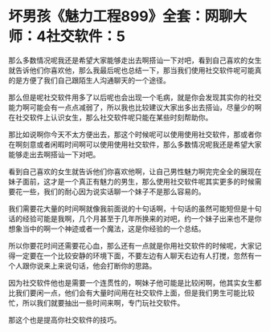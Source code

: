 # 坏男孩《魅力工程899》全套：网聊大师：4社交软件：5

那么多数情况呢我还是希望大家能够走出去啊搭讪一下对吧，看到自己喜欢的女生就告诉他们你喜欢他，那么我最后呢也总结一下，那当我们使用社交软件呢可能真的是方便了我们自己跟陌生人沟通聊天的一个途径。

那么但是呢社交软件用多了以后呢也会出现一个毛病，就是你会发现其实你的社交能力啊可能会有一点点减弱了，所以我也比较建议大家出多出去搭讪，尽量少的啊在社交软件上认识女生，那么社交软件呢只能在某些时刻帮助你。

那比如说啊你今天不太方便出去，那这个时候呢可以使用使用社交软件，那或者你在啊刻意或者闲暇时间啊可以使用使用社交软件，那么多数情况呢我还是希望大家能够走出去啊搭讪一下对吧。

看到自己喜欢的女生就告诉他们你喜欢他啊，让自己男性魅力啊完完全全的展现在妹子面前，这才是一个真正有魅力的男生，那么使用社交软件呢其实更多的时候需要花一些，我们的耐心因为说实话聊一个妹子不是那么容易的。

我们需要花大量的时间啊就像我前面说的十句话啊，十句话的虽然可能短但是十句话的经验可能是我啊，几个月甚至于几年所换来的对吧，约一个妹子出来也不是你想象当中的啊一个神迹或者一个魔法，这是你经验的一个总结。

所以你要花时间还需要花心血，那么还有一点就是你用社交软件的时候呢，大家记得一定要在一个比较安静的环境下面，不要左边有人聊天右边有人打搅，忽然有一个人跟你说来上来说句话，他会打断你的思路。

因为社交软件他也是需要一个连贯性的，啊妹子他可能是比较闲啊，他其实女生都比我们要闲一点，他们会有大量时间用在社交软件上面，但是我们男生可能比较忙，所以我们就要抽出一些时间来啊，专门玩社交软件。

那这个也是提高你社交软件的技巧。